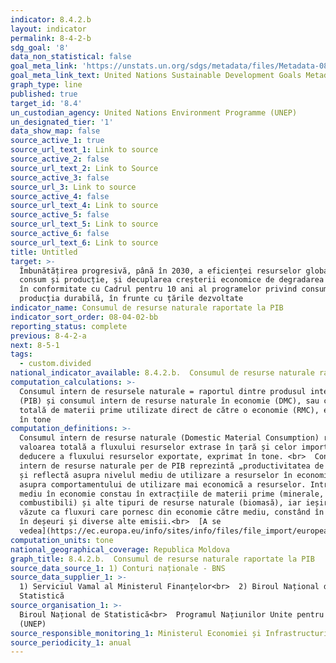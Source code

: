 ```yaml
---
indicator: 8.4.2.b
layout: indicator
permalink: 8-4-2-b
sdg_goal: '8'
data_non_statistical: false
goal_meta_link: 'https://unstats.un.org/sdgs/metadata/files/Metadata-08-04-02.pdf'
goal_meta_link_text: United Nations Sustainable Development Goals Metadata (PDF 58.7 KB)
graph_type: line
published: true
target_id: '8.4'
un_custodian_agency: United Nations Environment Programme (UNEP)
un_designated_tier: '1'
data_show_map: false
source_active_1: true
source_url_text_1: Link to source
source_active_2: false
source_url_text_2: Link to Source
source_active_3: false
source_url_3: Link to source
source_active_4: false
source_url_text_4: Link to source
source_active_5: false
source_url_text_5: Link to source
source_active_6: false
source_url_text_6: Link to source
title: Untitled
target: >-
  Îmbunătățirea progresivă, până în 2030, a eficienței resurselor globale pentru
  consum și producție, și decuplarea creșterii economice de degradarea mediului,
  în conformitate cu Cadrul pentru 10 ani al programelor privind consumul și
  producția durabilă, în frunte cu țările dezvoltate
indicator_name: Consumul de resurse naturale raportate la PIB
indicator_sort_order: 08-04-02-bb
reporting_status: complete
previous: 8-4-2-a
next: 8-5-1
tags:
  - custom.divided
national_indicator_available: 8.4.2.b.  Consumul de resurse naturale raportate la PIB
computation_calculations: >-
  Consumul intern de resursele naturale = raportul dintre produsul intern brut
  (PIB) și consumul intern de resurse naturale în economie (DMC), sau cantitatea
  totală de materii prime utilizate direct de către o economie (RMC), exprimat
  în tone
computation_definitions: >-
  Consumul intern de resurse naturale (Domestic Material Consumption) reprezintă
  valoarea totală a fluxului resurselor extrase în țară și celor importate, cu
  deducere a fluxului resurselor exportate, exprimat în tone. <br>  Consumul
  intern de resurse naturale per de PIB reprezintă „productivitatea de resurse” 
  și reflectă asupra nivelul mediu de utilizare a resurselor în economie, dar și
  asupra comportamentului de utilizare mai economică a resurselor. Intrările din
  mediu în economie constau în extracțiile de materii prime (minerale,
  combustibili) și alte tipuri de resurse naturale (biomasă), iar ieșirile sunt
  văzute ca fluxuri care pornesc din economie către mediu, constând în general
  în deșeuri și diverse alte emisii.<br>  [A se
  vedea](https://ec.europa.eu/info/sites/info/files/file_import/european-semester_thematic-factsheet_resource-efficiency_ro.pdf)
computation_units: tone
national_geographical_coverage: Republica Moldova
graph_title: 8.4.2.b.  Consumul de resurse naturale raportate la PIB
source_data_source_1: 1) Conturi naționale - BNS
source_data_supplier_1: >-
  1) Serviciul Vamal al Ministerul Finanțelor<br>  2) Biroul Național de
  Statistică
source_organisation_1: >-
  Biroul Național de Statistică<br>  Programul Națiunilor Unite pentru Mediu
  (UNEP)
source_responsible_monitoring_1: Ministerul Economiei și Infrastructurii
source_periodicity_1: anual
---
```

